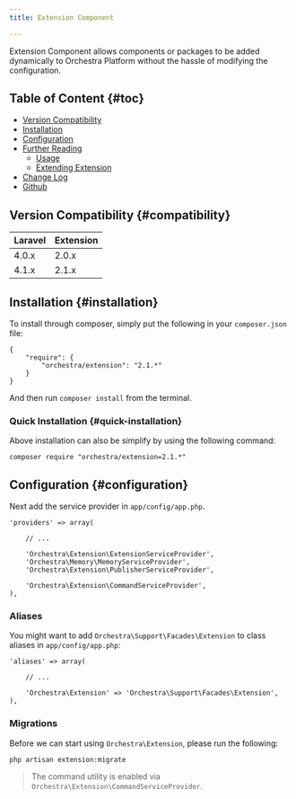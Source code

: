 ```yaml
---
title: Extension Component

---
```


Extension Component allows components or packages to be added dynamically to Orchestra Platform without the hassle of modifying the configuration.

## Table of Content {#toc}

* [Version Compatibility](#compatibility)
* [Installation](#installation)
* [Configuration](#configuration)
* [Further Reading]({doc-url}/components/extension/usage)
  - [Usage]({doc-url}/components/extension/usage)
  - [Extending Extension]({doc-url}/components/extension/extend)
* [Change Log]({doc-url}/components/extension/changes#v2-1)
* [Github](https://github.com/orchestral/extension)

## Version Compatibility {#compatibility}

Laravel    | Extension
:----------|:----------
 4.0.x     | 2.0.x
 4.1.x     | 2.1.x

## Installation {#installation}

To install through composer, simply put the following in your `composer.json` file:

	{
		"require": {
			"orchestra/extension": "2.1.*"
		}
	}

And then run `composer install` from the terminal.

### Quick Installation {#quick-installation}

Above installation can also be simplify by using the following command:

	composer require "orchestra/extension=2.1.*"

## Configuration {#configuration}

Next add the service provider in `app/config/app.php`.

	'providers' => array(

		// ...

		'Orchestra\Extension\ExtensionServiceProvider',
		'Orchestra\Memory\MemoryServiceProvider',
		'Orchestra\Extension\PublisherServiceProvider',

		'Orchestra\Extension\CommandServiceProvider',
	),

### Aliases

You might want to add `Orchestra\Support\Facades\Extension` to class aliases in `app/config/app.php`:

	'aliases' => array(

		// ...

		'Orchestra\Extension' => 'Orchestra\Support\Facades\Extension',
	),

### Migrations

Before we can start using `Orchestra\Extension`, please run the following:

	php artisan extension:migrate

> The command utility is enabled via `Orchestra\Extension\CommandServiceProvider`.


